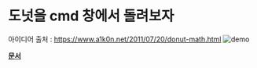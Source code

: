 # 도넛을 cmd 창에서 돌려보자


아이디어 출처 : https://www.a1k0n.net/2011/07/20/donut-math.html
![demo](https://user-images.githubusercontent.com/29995264/123263434-eb243880-d533-11eb-906e-aa1d10d58c4d.gif)

[**문서**](https://github.com/ysh4296/donut_cmd/blob/main/donut_cmd.pdf)
